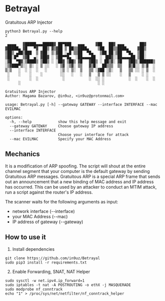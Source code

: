 # Betrayal
Gratuitous ARP Injector

```
python3 Betrayal.py --help                                                                                                                      2 

 ▄▄▄▄   ▓█████▄▄▄█████▓ ██▀███   ▄▄▄     ▓██   ██▓ ▄▄▄       ██▓    
▓█████▄ ▓█   ▀▓  ██▒ ▓▒▓██ ▒ ██▒▒████▄    ▒██  ██▒▒████▄    ▓██▒    
▒██▒ ▄██▒███  ▒ ▓██░ ▒░▓██ ░▄█ ▒▒██  ▀█▄   ▒██ ██░▒██  ▀█▄  ▒██░    
▒██░█▀  ▒▓█  ▄░ ▓██▓ ░ ▒██▀▀█▄  ░██▄▄▄▄██  ░ ▐██▓░░██▄▄▄▄██ ▒██░    
░▓█  ▀█▓░▒████▒ ▒██▒ ░ ░██▓ ▒██▒ ▓█   ▓██▒ ░ ██▒▓░ ▓█   ▓██▒░██████▒
░▒▓███▀▒░░ ▒░ ░ ▒ ░░   ░ ▒▓ ░▒▓░ ▒▒   ▓▒█░  ██▒▒▒  ▒▒   ▓▒█░░ ▒░▓  ░
▒░▒   ░  ░ ░  ░   ░      ░▒ ░ ▒░  ▒   ▒▒ ░▓██ ░▒░   ▒   ▒▒ ░░ ░ ▒  ░
 ░    ░    ░    ░        ░░   ░   ░   ▒   ▒ ▒ ░░    ░   ▒     ░ ░   
 ░         ░  ░           ░           ░  ░░ ░           ░  ░    ░  ░
      ░                                   ░ ░                                                                                                             
    
Gratuitous ARP Injector
Author: Magama Bazarov, @in9uz, <in9uz@protonmail.com>

usage: Betrayal.py [-h] --gateway GATEWAY --interface INTERFACE --mac EVILMAC

options:
  -h, --help            show this help message and exit
  --gateway GATEWAY     Choose gateway IP address
  --interface INTERFACE
                        Choose your interface for attack
  --mac EVILMAC         Specify your MAC Address
```

## Mechanics
It is a modification of ARP spoofing. The script will shout at the entire channel segment that your computer is the default gateway by sending Gratuitous ARP messages.
Gratuitous ARP is a special ARP frame that sends out an announcement that a new binding of MAC address and IP address has occurred. This can be used by an attacker to conduct an MTIM attack, run a script against the router's IP address.

The scanner waits for the following arguments as input:
  - network interface (--interface)
  - your MAC Address (--mac)
  - IP address of gateway (--gateway)
  
## How to use it

1. Install dependencies
```
git clone https://github.com/in9uz/Betrayal
sudo pip3 install -r requirements.txt
```
2. Enable Forwarding, SNAT, NAT Helper 
```
sudo sysctl -w net.ipv4.ip_forward=1
sudo iptables -t nat -A POSTROUTING -o ethX -j MASQUERADE
sudo modprobe nf_conntrack
echo "1" > /proc/sys/net/netfilter/nf_conntrack_helper
```
```
